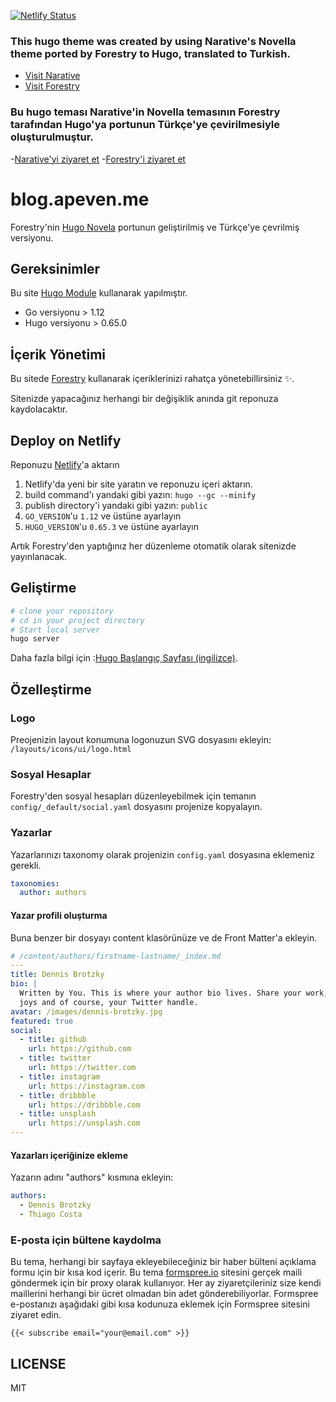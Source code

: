 [![Netlify Status](https://api.netlify.com/api/v1/badges/9a01b648-edcb-4792-bf7a-b487f6cc44f2/deploy-status)](https://app.netlify.com/sites/blog-apeven/deploys)

### This hugo theme was created by using Narative's Novella theme ported by Forestry to Hugo, translated to Turkish.

- [Visit Narative](https://narative.co)
- [Visit Forestry](https://forestry.io)

### Bu hugo teması Narative'in Novella temasının Forestry tarafından Hugo'ya portunun Türkçe'ye çevirilmesiyle oluşturulmuştur.

-[Narative'yi ziyaret et](narative.co)
-[Forestry'i ziyaret et](forestry.io)

# blog.apeven.me

Forestry'nin [Hugo Novela](https://github.com/forestryio/hugo-theme-novela) portunun geliştirilmiş ve Türkçe'ye çevrilmiş versiyonu.

## Gereksinimler

Bu  site [Hugo Module](https://gohugo.io/hugo-modules/) kullanarak yapılmıştır.

- Go versiyonu > 1.12
- Hugo versiyonu > 0.65.0 

## İçerik Yönetimi

Bu sitede [Forestry](https://forestry.io) kullanarak içeriklerinizi rahatça yönetebillirsiniz  ✨.

Sitenizde yapacağınız herhangi bir değişiklik anında git reponuza kaydolacaktır.

## Deploy on Netlify

Reponuzu [Netlify](https://netlify.com)'a aktarın

1. Netlify'da yeni bir site yaratın ve reponuzu içeri aktarın.
2. build command'ı yandaki gibi yazın: `hugo --gc --minify`
3. publish directory'i yandaki gibi yazın: `public`
4. `GO_VERSION`'u `1.12` ve üstüne ayarlayın
4. `HUGO_VERSION`'u `0.65.3` ve üstüne ayarlayın

Artık Forestry'den yaptığınız her düzenleme otomatik olarak sitenizde yayınlanacak.

## Geliştirme

```bash
# clone your repository
# cd in your project directory
# Start local server
hugo server
```

Daha fazla bilgi için :[Hugo Başlangıç Sayfası (ingilizce)](https://gohugo.io/getting-started/).

## Özelleştirme

### Logo

Preojenizin layout konumuna logonuzun SVG dosyasını ekleyin:
`/layouts/icons/ui/logo.html`

### Sosyal Hesaplar

Forestry'den sosyal hesapları düzenleyebilmek için temanın `config/_default/social.yaml` dosyasını projenize kopyalayın.

### Yazarlar

Yazarlarınızı taxonomy olarak projenizin `config.yaml` dosyasına eklemeniz gerekli.

```yaml
taxonomies:
  author: authors
```

#### Yazar profili oluşturma

Buna benzer bir dosyayı content klasörünüze ve de Front Matter'a ekleyin.

```yaml
# /content/authors/firstname-lastname/_index.md
---
title: Dennis Brotzky
bio: |
  Written by You. This is where your author bio lives. Share your work, your
  joys and of course, your Twitter handle.
avatar: /images/dennis-brotzky.jpg
featured: true
social:
  - title: github
    url: https://github.com
  - title: twitter
    url: https://twitter.com
  - title: instagram
    url: https://instagram.com
  - title: dribbble
    url: https://dribbble.com
  - title: unsplash
    url: https://unsplash.com
---
```

#### Yazarları içeriğinize ekleme

Yazarın adını "authors" kısmına ekleyin:

```yaml
authors:
  - Dennis Brotzky
  - Thiago Costa
```
### E-posta için bültene kaydolma

Bu tema, herhangi bir sayfaya ekleyebileceğiniz bir haber bülteni açıklama formu için bir kısa kod içerir.
Bu tema [formspree.io](//formspree.io/) sitesini gerçek maili göndermek için bir proxy olarak kullanıyor. Her ay ziyaretçileriniz size kendi maillerini herhangi bir ücret olmadan bin adet gönderebiliyorlar. Formspree e-postanızı aşağıdaki gibi kısa kodunuza eklemek için Formspree sitesini ziyaret edin.

```
{{< subscribe email="your@email.com" >}}
```


## LICENSE

MIT
